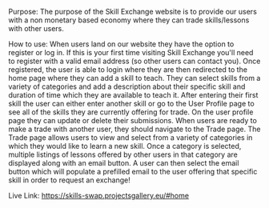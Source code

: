 Purpose: The purpose of the Skill Exchange website is to provide our users with a non monetary based economy where they can trade skills/lessons with other users.

How to use: When users land on our website they have the option to register or log in. If this is your first time visiting Skill Exchange you'll need to register with a valid email address (so other users can contact you). Once registered, the user is able to login where they are then redirected to the home page where they can add a skill to teach. They can select skills from a variety of categories and add a description about their specific skill and duration of time which they are available to teach it. After entering their first skill the user can either enter another skill or go to the User Profile page to see all of the skills they are currently offering for trade. On the user profile page they can update or delete their submissions. When users are ready to make a trade with another user, they should navigate to the Trade page. The Trade page allows users to view and select from a variety of categories in which they would like to learn a new skill. Once a category is selected, multiple listings of lessons offered by other users in that category are displayed along with an email button. A user can then select the email button which will populate a prefilled email to the user offering that specific skill in order to request an exchange!

Live Link: https://skills-swap.projectsgallery.eu/#home
